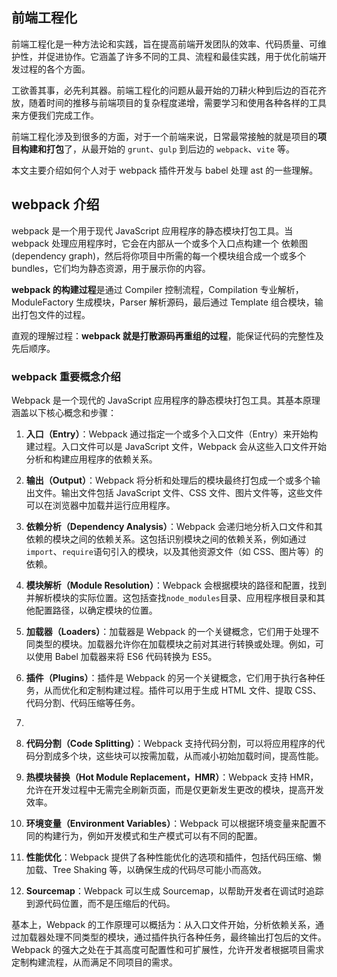 ## 前端工程化

前端工程化是一种方法论和实践，旨在提高前端开发团队的效率、代码质量、可维护性，并促进协作。它涵盖了许多不同的工具、流程和最佳实践，用于优化前端开发过程的各个方面。

工欲善其事，必先利其器。前端工程化的问题从最开始的刀耕火种到后边的百花齐放，随着时间的推移与前端项目的复杂程度递增，需要学习和使用各种各样的工具来方便我们完成工作。

前端工程化涉及到很多的方面，对于一个前端来说，日常最常接触的就是项目的**项目构建和打包**了，从最开始的 `grunt`、`gulp` 到后边的 `webpack`、`vite` 等。

本文主要介绍如何个人对于 webpack 插件开发与 babel 处理 ast 的一些理解。

## webpack 介绍

webpack 是一个用于现代 JavaScript 应用程序的静态模块打包工具。当 webpack 处理应用程序时，它会在内部从一个或多个入口点构建一个 依赖图(dependency graph)，然后将你项目中所需的每一个模块组合成一个或多个 bundles，它们均为静态资源，用于展示你的内容。

**webpack 的构建过程**是通过 Compiler 控制流程，Compilation 专业解析，ModuleFactory 生成模块，Parser 解析源码，最后通过 Template 组合模块，输出打包文件的过程。

直观的理解过程：**webpack 就是打散源码再重组的过程**，能保证代码的完整性及先后顺序。

### webpack 重要概念介绍

Webpack 是一个现代的 JavaScript 应用程序的静态模块打包工具。其基本原理涵盖以下核心概念和步骤：

1. **入口（Entry）**：Webpack 通过指定一个或多个入口文件（Entry）来开始构建过程。入口文件可以是 JavaScript 文件，Webpack 会从这些入口文件开始分析和构建应用程序的依赖关系。

2. **输出（Output）**：Webpack 将分析和处理后的模块最终打包成一个或多个输出文件。输出文件包括 JavaScript 文件、CSS 文件、图片文件等，这些文件可以在浏览器中加载并运行应用程序。

3. **依赖分析（Dependency Analysis）**：Webpack 会递归地分析入口文件和其依赖的模块之间的依赖关系。这包括识别模块之间的依赖关系，例如通过`import`、`require`语句引入的模块，以及其他资源文件（如 CSS、图片等）的依赖。

4. **模块解析（Module Resolution）**：Webpack 会根据模块的路径和配置，找到并解析模块的实际位置。这包括查找`node_modules`目录、应用程序根目录和其他配置路径，以确定模块的位置。

5. **加载器（Loaders）**：加载器是 Webpack 的一个关键概念，它们用于处理不同类型的模块。加载器允许你在加载模块之前对其进行转换或处理。例如，可以使用 Babel 加载器来将 ES6 代码转换为 ES5。

6. **插件（Plugins）**：插件是 Webpack 的另一个关键概念，它们用于执行各种任务，从而优化和定制构建过程。插件可以用于生成 HTML 文件、提取 CSS、代码分割、代码压缩等任务。

7. 

8. **代码分割（Code Splitting）**：Webpack 支持代码分割，可以将应用程序的代码分割成多个块，这些块可以按需加载，从而减小初始加载时间，提高性能。

9. **热模块替换（Hot Module Replacement，HMR）**：Webpack 支持 HMR，允许在开发过程中无需完全刷新页面，而是仅更新发生更改的模块，提高开发效率。

10. **环境变量（Environment Variables）**：Webpack 可以根据环境变量来配置不同的构建行为，例如开发模式和生产模式可以有不同的配置。

11. **性能优化**：Webpack 提供了各种性能优化的选项和插件，包括代码压缩、懒加载、Tree Shaking 等，以确保生成的代码尽可能小而高效。

12. **Sourcemap**：Webpack 可以生成 Sourcemap，以帮助开发者在调试时追踪到源代码位置，而不是压缩后的代码。

基本上，Webpack 的工作原理可以概括为：从入口文件开始，分析依赖关系，通过加载器处理不同类型的模块，通过插件执行各种任务，最终输出打包后的文件。Webpack 的强大之处在于其高度可配置性和可扩展性，允许开发者根据项目需求定制构建流程，从而满足不同项目的需求。
